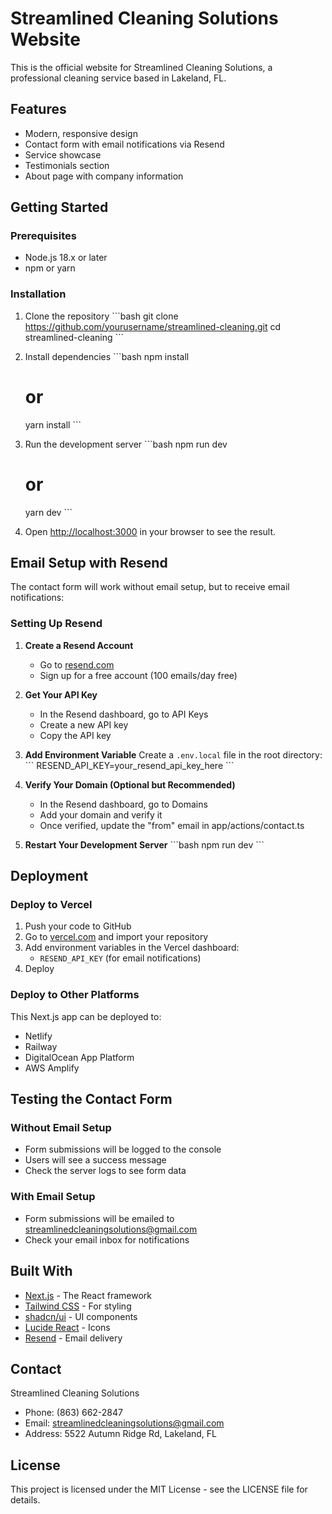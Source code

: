 # Streamlined Cleaning Solutions Website

This is the official website for Streamlined Cleaning Solutions, a professional cleaning service based in Lakeland, FL.

## Features

- Modern, responsive design
- Contact form with email notifications via Resend
- Service showcase
- Testimonials section
- About page with company information

## Getting Started

### Prerequisites

- Node.js 18.x or later
- npm or yarn

### Installation

1. Clone the repository
   \`\`\`bash
   git clone https://github.com/yourusername/streamlined-cleaning.git
   cd streamlined-cleaning
   \`\`\`

2. Install dependencies
   \`\`\`bash
   npm install
   # or
   yarn install
   \`\`\`

3. Run the development server
   \`\`\`bash
   npm run dev
   # or
   yarn dev
   \`\`\`

4. Open [http://localhost:3000](http://localhost:3000) in your browser to see the result.

## Email Setup with Resend

The contact form will work without email setup, but to receive email notifications:

### Setting Up Resend

1. **Create a Resend Account**
   - Go to [resend.com](https://resend.com)
   - Sign up for a free account (100 emails/day free)

2. **Get Your API Key**
   - In the Resend dashboard, go to API Keys
   - Create a new API key
   - Copy the API key

3. **Add Environment Variable**
   Create a `.env.local` file in the root directory:
   \`\`\`
   RESEND_API_KEY=your_resend_api_key_here
   \`\`\`

4. **Verify Your Domain (Optional but Recommended)**
   - In the Resend dashboard, go to Domains
   - Add your domain and verify it
   - Once verified, update the "from" email in app/actions/contact.ts

5. **Restart Your Development Server**
   \`\`\`bash
   npm run dev
   \`\`\`

## Deployment

### Deploy to Vercel

1. Push your code to GitHub
2. Go to [vercel.com](https://vercel.com) and import your repository
3. Add environment variables in the Vercel dashboard:
   - `RESEND_API_KEY` (for email notifications)
4. Deploy

### Deploy to Other Platforms

This Next.js app can be deployed to:
- Netlify
- Railway
- DigitalOcean App Platform
- AWS Amplify

## Testing the Contact Form

### Without Email Setup
- Form submissions will be logged to the console
- Users will see a success message
- Check the server logs to see form data

### With Email Setup
- Form submissions will be emailed to streamlinedcleaningsolutions@gmail.com
- Check your email inbox for notifications

## Built With

- [Next.js](https://nextjs.org/) - The React framework
- [Tailwind CSS](https://tailwindcss.com/) - For styling
- [shadcn/ui](https://ui.shadcn.com/) - UI components
- [Lucide React](https://lucide.dev/) - Icons
- [Resend](https://resend.com/) - Email delivery

## Contact

Streamlined Cleaning Solutions
- Phone: (863) 662-2847
- Email: streamlinedcleaningsolutions@gmail.com
- Address: 5522 Autumn Ridge Rd, Lakeland, FL

## License

This project is licensed under the MIT License - see the LICENSE file for details.
